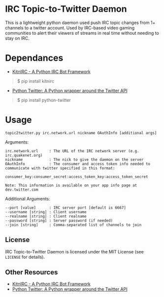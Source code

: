 IRC Topic-to-Twitter Daemon
====================================

This is a lightweight python daemon used push IRC topic changes from 1+ channels to a twitter account. Used by IRC-based video gaming communities to alert their viewers of streams in real time without needing to stay on IRC.

Dependances
====

 * [KitnIRC - A Python IRC Bot Framework](https://github.com/ayust/kitnirc)
>$ pip install kitnirc

 * [Python Twitter: A Python wrapper around the Twitter API](https://code.google.com/p/python-twitter/)
>$ pip install python-twitter

Usage
====

    topic2twitter.py irc.network.url nickname OAuthInfo [additional args]

Arguments:
    
    irc.network.url     : The URL of the IRC network server (e.g. irc.quakenet.org)
	nickname			: The nick to give the daemon on the server
	OAuthInfo			: The consumer and access token info needed to communicate with twitter specified in this format: 
                          consumer_key:consumer_secret:access_token_key:access_token_secret
                        
    Note: This information is available on your app info page at dev.twitter.com

Additional Arguments:
    
    --port [value] 		: IRC server port [default is 6667]
    --username [string]	: Client username
    --realname [string]	: Client realname
    --password [string]	: Server password (if needed)
    --join [string]		: Comma-separated list of channels to join 
    
License
-------

IRC Topic-to-Twitter Daemon is licensed under the MIT License (see `LICENSE` for details).

Other Resources
---------------

 * [KitnIRC - A Python IRC Bot Framework](https://github.com/ayust/kitnirc)
 * [Python Twitter: A Python wrapper around the Twitter API](https://code.google.com/p/python-twitter/)
